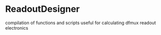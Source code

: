 # ReadoutDesigner
compilation of functions and scripts useful for calculating  dfmux readout electronics 
